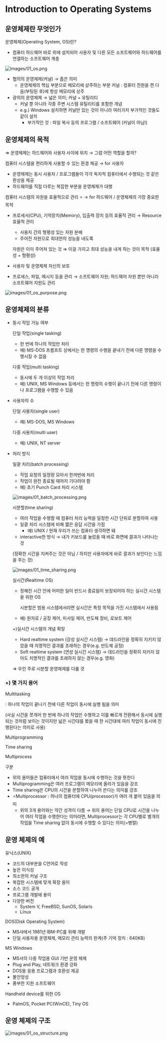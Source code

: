 # Introduction to Operating Systems

## 운영체제란 무엇인가

운영체제(Operating System, OS)란?

- 컴퓨터 하드웨어 바로 위에 설치되어 사용자 및 다른 모든 소프트웨어와 하드웨어를 연결하는 소프트웨어 계층

![images/01_os.png](images/01_os.png)

- 협의의 운영체제(커널) → 좁은 의미
    - 운영체제의 핵심 부분으로 메모리에 상주하는 부분
    커널 : 컴퓨터 전원을 켠 다음(부팅된 후)에 항상 메모리에 상주
- 광의의 운영체제 → 넓은 의미; 커널 + 유틸리티
    - 커널 뿐 아니라 각종 주변 시스템 유틸리티를 포함한 개념
    - e.g.) Windows 설치하면 커널만 있는 것이 아니라 여러가지 부가적인 것들도 같이 설치
        - 부가적인 것 : 파일 복사 등의 프로그램 / 소프트웨어 (커널이 아님!)

## 운영체제의 목적

⇒ 운영체제는 하드웨어와 사용자 사이에 위치 → 그럼 어떤 역할을 할까?

컴퓨터 시스템을 편리하게 사용할 수 있는 환경 제공 → for 사용자

- 운영체제는 동시 사용자 / 프로그램들이 각각 독자적 컴퓨터에서 수행되는 것 같은 환상을 제공
- 하드웨어를 직접 다루는 복잡한 부분을 운영체제가 대행

컴퓨터 시스템의 자원을 효율적으로 관리 ⭐ → for 하드웨어 / 운영체제의 가장 중요한 목적

- 프로세서(CPU), 기억장치(Memory), 입출력 장치 등의 효율적 관리 → Resource 효율적 관리
    - 사용자 간의 형평성 있는 자원 분배
    - 주어진 자원으로 최대한의 성능을 내도록

    자원은 이미 주어져 있는 것 ⇒ 이걸 가지고 최대 성능을 내게 하는 것이 목적 (효율성 + 형평성)

- 사용자 및 운영체제 자신의 보호
- 프로세스, 파일, 메시지 등을 관리 → 소프트웨어 자원; 하드웨어 자원 뿐만 아니라 소프트웨어 자원도 관리

![images/01_os_purpose.png](images/01_os_purpose.png)

## 운영체제의 분류

- 동시 작업 가능 여부

    단일 작업(single tasking)

    - 한 번에 하나의 작업만 처리
    - 예) MS-DOS 프롬프트 상에서는 한 명령의 수행을 끝내기 전에 다른 명령을 수행시킬 수 없음

    다중 작업(multi tasking)

    - 동시에 두 개 이상의 작업 처리
    - 예) UNIX, MS Windows 등에서는 한 명령의 수행이 끝나기 전에 다른 명령이나 프로그램을 수행할 수 있음

- 사용자의 수

    단일 사용자(single user)

    - 예) MS-DOS, MS Windows

    다중 사용자(multi user)

    - 예) UNIX, NT server

- 처리 방식

    일괄 처리(batch processing)

    - 작업 요청의 일정량 모아서 한꺼번에 처리
    - 작업이 완전 종료될 때까지 기다려야 함
    - 예) 초기 Punch Card 처리 시스템

    ![images/01_batch_processing.png](images/01_batch_processing.png)

    시분할(time sharing)

    - 여러 작업을 수행할 때 컴퓨터 처리 능력을 일정한 시간 단위로 분할하여 사용
    - 일괄 처리 시스템에 비해 짧은 응답 시간을 가짐
        - 예) UNIX / 현재 우리가 쓰는 컴퓨터 생각하면 돼
    - interactive한 방식 → 내가 키보드를 눌렀을 때 바로 화면에 결과가 나타나는 것

    (정확한 시간을 지켜주는 것은 아님 / 하지만 사용자에게 바로 결과가 보인다는 느낌을 주는 것)

    ![images/01_time_sharing.png](images/01_time_sharing.png)

    실시간(Realtime OS)

    - 정해진 시간 안에 어떠한 일이 반드시 종료됨이 보장되어야 하는 실시간 시스템을 위한 OS

        시분할은 범용 시스템에서라면 실시간은 특정 목적을 가진 시스템에서 사용됨

    - 예) 원자로 / 공장 제어, 미사일 제어, 반도체 장비, 로보트 제어

    +)실시간 시스템의 개념 확장

    - Hard realtime system (강성 실시간 시스템) → 데드라인을 정확히 지키지 않았을 때 치명적인 결과를 초래하는 경우(e.g. 반도체 공정)
    - Soft realtime system (연성 실시간 시스템) → 데드라인을 정확히 지키지 않아도 치명적인 결과를 초래하지 않는 경우(e.g. 영화)

    ⇒ 우린 주로 시분할 운영체제를 다룰 것

### +) 몇 가지 용어

Multitasking

: 하나의 작업이 끝나기 전에 다른 작업이 동시에 실행 됨을 의미

(사실 시간을 쪼개어 한 번에 하나의 작업만 수행하고 이를 빠르게 전환해서 동시에 실행되는 것처럼 보이는 것이지만 넓은 시간대를 봤을 때 한 시간대에 여러 작업이 동시에 진행된다는 의미로 사용)

Multiprogramming

Time sharing

Multiprocess

구분

- 위의 용어들은 컴퓨터에서 여러 작업을 동시에 수행하는 것을 뜻한다
- Multiprogramming은 여러 프로그램이 메모리에 올라가 있음을 강조
- Time sharing은 CPU의 시간을 분할하여 나누어 쓴다는 의미를 강조
- ⭐Multiprocessor : 하나의 컴퓨터에 CPU(processor)가 여러 개 붙어 있음을 의미
    - 위의 3개 용어와는 약간 성격이 다름 → 위의 용어는 단일 CPU로 시간을 나누어 여러 작업을 수행한다는 의미라면, Multiprocessor는 각 CPU별로 별개의 작업을 Time sharing 없이 동시에 수행할 수 있다는 의미(=병렬)

## 운영 체제의 예

유닉스(UNIX)

- 코드의 대부분을 C언어로 작성
- 높은 이식성
- 최소한의 커널 구조
- 복잡한 시스템에 맞게 확장 용이
- 소스 코드 공개
- 프로그램 개발에 용이
- 다양한 버전
    - System V, FreeBSD, SunOS, Solaris
    - Linux

DOS(Disk Operating System)

- MS사에서 1981년 IBM-PC를 위해 개발
- 단일 사용자용 운영체제, 메모리 관리 능력의 한계(주 기억 장치 : 640KB)

MS Windows

- MS사의 다중 작업용 GUI 기반 운영 체제
- Plug and Play, 네트워크 환경 강화
- DOS용 응용 프로그램과 호환성 제공
- 불안정성
- 풍부한 지원 소프트웨어

Handheld device를 위한 OS

- PalmOS, Pocket PC(WinCE), Tiny OS

## 운영 체제의 구조

![images/01_os_structure.png](images/01_os_structure.png)